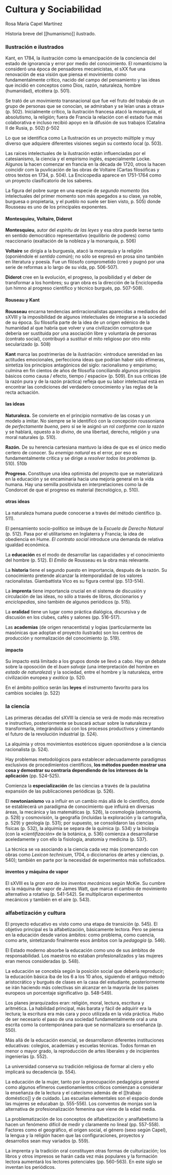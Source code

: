 # Cultura y Sociabilidad
Rosa María Capel Martínez

Historia breve del [[humanismo]] ilustrado.

### Ilustración e ilustrados

Kant, en 1784, la ilustración como la emancipación de la conciencia del estado de ignorancia y error por medio del conocimiento. El romanticismo la consideró una época de pensadores mecanicistas, el sXX fue una renovación de esa visión que piensa el movimiento como fundamentalmente crítico, nacido del campo del pensamiento y las ideas que incidió en conceptos como Dios, razón, naturaleza, hombre (humanidad), etcétera (p. 501).

Se trató de un movimiento transnacional que fue «el fruto del trabajo de un grupo de personas que se conocían, se admiraban y se leían unas a otras» (p. 502). Inicialmente crítico, la ilustración francesa atacó la monarquía, el absolutismo, la religión; fuera de Francia la relación con el estado fue más colaborativa e incluso recibió apoyo en la difusión de sus trabajos (Catalina II de Rusia, p. 502) p̂-502

Lo que se identifica como La Ilustración es un proyecto múltiple y muy diverso que adquiere diferentes visiones según su contexto local (p. 503).

Las raíces intelectuales de la ilustración están influenciadas por el catesianismo, la ciencia y el empirismo inglés, especialmente Locke. Algunos la hacen comenzar en francia en la década de 1720, otros la hacen coincidir com la puvlicación de las obras de Voltaire (Cartas filosóficas y otros textos en 1734, p. 504). La Encicopedia aparece en 1751-1764 como un proyecto clasificatorio de los saberes.

La figura del pobre surge en una especie de *segundo momento* (los intelectuales del primer momento son más apegados a su clase, ya noble, burguesa o propietaria, y el pueblo no suele ser bien visto, p. 505) donde Rousseau es uno de los principales exponentes.

#### Montesquieu, Voltaire, Diderot

**Montesquieu**, autor del *espíritu de las leyes* y esa obra puede leerse tanto en sentido democrático representativo (equilibrio de poderes) como reaccionario (exaltación de la nobleza y la monarquía, p. 506)

**Voltaire** se dirigía a la burguesía, atacó la monarquía y la religión (oponiéndole el *sentido común*); no sólo se expresó en prosa sino también en literatura y poesía. Fue un filósofo comprometido (creó y pugnó por una serie de reformas a lo largo de su vida, pp. 506-507).

**Diderot** cree en la evolución, el progreso, la posibilidad y el deber de transformar a los hombres; su gran obra es la dirección de la Enciclopedia (un himno al progreso científico y técnico burgués, pp. 507-508).

#### Rouseau y Kant

**Rousseau** encarna tendencias antirracionalistas aparecidas a mediados del sXVIII y la imposibilidad de algunos intelectuales de integrarse a la sociedad de su época. Su filosofía parte de la idea de un origen edénico de la humanidad al que habría que volver y una civilización corruptora que debería ser sustituida por una asociación libre y voluntaria de personas (contrato social), contribuyó a sustituir el mito religioso por otro mito secularizado (p. 508)

**Kant** marca las postrimerías de la ilustriación: «introduce serenidad en las actitudes emocionales, perfecciona ideas que podrían haber sido efímeras, sintetiza los principios antagónicos del siglo: racionalismo y empirismo; culmina en fin cientos de años de filosofía conciliando algunos principios básicos como causa / efecto, tiempo / espacio» (p. 509). En sus críticas (de la razón pura y de la razón práctica) refleja que su labor intelectual está en encontrar las condiciones del verdadero conocimiento y las reglas de la recta actuación.

#### las ideas

**Naturaleza.** Se convierte en el principio normativo de las cosas y un modelo a imitar. No siempre se le identificó con la concepción roussoniana de *perfectamente buena*, pero sí se le asignó un rol *conforme con la razón* y se hablará, opuesto a *lo divino*, de una libertad, derecho, religión y una moral naturales (p. 510).

**Razón.** De su herencia cartesiana mantuvo la idea de que es el único medio certero de conocer. Su *enemigo natural* es el error, por eso es fundamentalmente crítica y se dirige a *resolver todos los problemas* (p. 510). 5̂10b

**Progreso.** Constituye una idea optimista del proyecto que se materializará en la educación y se encaminaría hacia una mejoría general en la vida humana. Hay una semilla positivista en interpretaciones como la de Condorcet de que el progreso es material (tecnológico, p. 510).

#### otras ideas

La naturaleza humana puede conocerse a través del método científico (p. 511).

El pensamiento socio-político se imbuye de la *Escuela de Derecho Natural* (p. 512). Pasa por el utilitarismo en Inglaterra y Francia; la idea de obediencia en Hume. *El contrato social* introduce una demanda de relativa igualdad económica.

La **educación** es el modo de desarrollar las capacidades y el conocimiento del hombre (p. 512). El *Emilio* de Rousseau es la obra más relevante.

La **historia** tiene el segundo puesto en importancia, después de la razón. Su conocimiento pretende alcanzar la intemporalidad de los valores racionalistas. Giambattista Vico es su figura central (pp. 513-514).

La **imprenta** tiene importancia crucial en el sistema de discusión y circulación de las ideas, no sólo a través de libros, diccionarios y *enciclopedias*, sino también de algunos periódicos (p. 515).

La **oralidad** tiene un lugar como práctica dialógica, discursiva y de discusión en los clubes, cafés y salones (pp. 516-517).

Las **academias** (de origen renacentista) y logias (particularmente las masónicas que adoptan el proyecto ilustrado) son los centros de producción y normalización del conocimiento (p. 519).

#### impacto

Su impacto está limitado a los grupos donde se llevó a cabo. Hay un debate sobre la oposoción de el *buen salvaje* (una interpretación del hombre en *estado de naturaleza*) y la sociedad, entre el hombre y la naturaleza, entre civilización europea y *exótica* (p. 520.

En el ámbito político serán las **leyes** el instrumento favorito para los cambios sociales (p. 522)

### la ciencia

Las primeras décadas del sXVIII la ciencia se verá de modo más recreativo e instructivo, posteriormente se buscará actuar sobre la naturaleza y transformarla, integrándola así con los procesos productivos y cimentando el futuro de la revolución industrial (p. 524).

La alquimia y otros movimientos esotéricos siguen oponiéndose a la ciencia racionalista (p. 524).

Hay problemas metodológicos para establecer adecuadamente paradigmas exclusivos de procedimientos científicos, **los métodos pueden mostrar una cosa y demostrar su contraria dependiendo de los intereses de la aplicación** (pp. 524-525).

Comienza la **especialización** de las ciencias a través de la paulatina expansión de las publicaciones periódicas (p. 526).

El **newtonianismo** va a influir en un cambio más allá de lo científico, donde se establecerá un paradigma de conocimiento que influirá en diversas áreas, la mecánica y las matemáticas (p. 526), la cosmología (astronomía, p. 528) y cosmovisión, la geografía (incluidas la exploración y la cartografía, p. 529) y geología (p. 531); por supuesto, se consolidaron las ciencias físicas (p. 532), la alquimia se separa de la química (p. 534) y la biología (con la «*cientifización*» de la botánica, p. 536) comienza a desarrollarse aceledamente y con ello la fisiología, anatomía y medicina (p. 537).

La técnica se va asociando a la ciencia cada vez más (comenzando con obras como *Lexicon technicum*, 1704, o diccionarios de artes y ciencias, p. 540); también en parte por la necesidad de experimentos más sofisticados.

#### inventos y máquina de vapor

El sXVIII es la *gran era de los inventos mecánicos* según McKie. Su cumbre es la máquina de vapor de James Watt, que marca el cambio de movimiento alternativo a rotativo (p. 541-542). Se multiplicaron experimentos mecánicos y también en el aire (p. 543).

### alfabetización y cultura

El proyecto educativo es visto como una etapa de transición (p. 545). El objetivo principal es la alfabetización, básicamente lectora. Pero se piensa en la educación desde varios ámbitos: como problema, como cuencia, como arte, sintetizando finalmente esos ámbitos con la *pedagogía* (p. 546).

El Estado moderno absorbe la educación como uno de sus ámbitos de responsabilidad. Los maestros no estaban profesionalizados y las mujeres eran menos consideradas (p. 548).

La educación se concebía según la posición social que debería reproducir; la educación básica iba de los 6 a los 10 años, siguiendo el antiguo método aristocrático y burgués de clases en la casa del estudiante, posteriormente se irán haciendo más colectivas sin alcanzar en la mayoría de los países europeos un porcentaje significativo (p. 548-549).

Los planes jerarquizados eran: religión, moral, lectura, escritura y aritmética. La habilidad principal, más barata y fácil de adquirir era la lectura; la escritura era más cara y poco utilizada en la vida práctica. Hubo de ser necesario el paso de una sociedad fundamentalmente oral a una escrita como la contemporánea para que se normalizara su enseñanza (p. 550).

Más allá de la educación esencial, se desarrollaron diferentes instituciones educativas: colegios, academias y escuelas técnicas. Todos forman en menor o mayor grado, la reproducción de artes liberales y de incipientes ingenierías (p. 552).

La universidad conserva su tradición religiosa de formar al clero y ello implicará su decadencia (p. 554).

La educación de la mujer, tanto por la preocupación pedagógica general como algunos efímeros cuestionamientos críticos comienzan a considerar la enseñanza de la lectura y el catecismo además de el [[trabajo doméstico]] y de cuidado. Las escuelas elementales son el espacio donde las mujeres se educaban (p. 555-556). Los conventos de monjas son la alternativa de profesionalización femenina que viene de la edad media.

La problematización de los conceptos de alfabetización y analfabetismo la hacen un fenómeno difícil de medir y claramente no lineal (pp. 557-558). Factores como el geográfico, el origen social, el género (sexo según Capel), la lengua y la religión hacen que las configuraciones, proyectos y desarrollos sean muy variados (p. 559).

La imprenta y la tradición oral constituyen otras formas de culturización; los libros y otros impresos se harán cada vez más populares y la formación lectora aumentará los lectores potenciales (pp. 560-563). En este siglo se inventan los periódicos.

